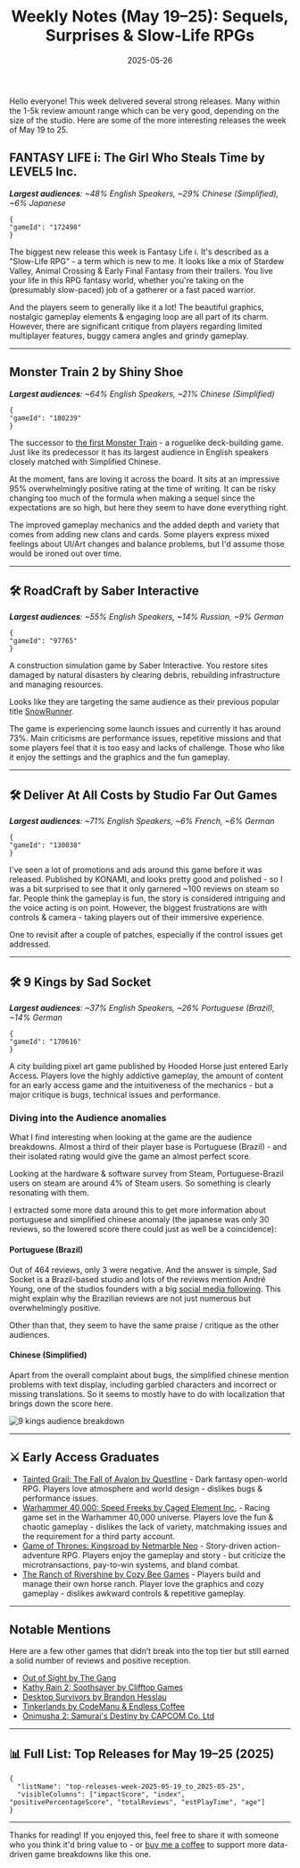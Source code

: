 ﻿---
title: "Weekly Notes (May 19–25): Sequels, Surprises & Slow-Life RPGs"
slug: "weekly-notes-2025-05-19"
date: "2025-05-26"
description: "From Fantasy Life i's slow-life charm to Monster Train 2’s triumphant sequel, and a curious Brazilian surge for 9 Kings - here’s what stood out on Steam this week."
tags: ["Weekly Notes", "Steam", "Fantasy Life i", "Monster Train 2", "Game Analysis", "Early Access", "RoadCraft", "Deliver At All Costs"]
image: "https://media.githubusercontent.com/media/NiklasBorglund/niklasnotes-blog/main/posts/weekly-notes-2025-05-19/hero.jpg"
---

Hello everyone! This week delivered several strong releases. Many within the 1-5k review amount range which can be very good, depending on the size of the studio.
Here are some of the more interesting releases the week of May 19 to 25.

## FANTASY LIFE i: The Girl Who Steals Time by LEVEL5 Inc.
***Largest audiences**: ~48% English Speakers, ~29% Chinese (Simplified), ~6% Japanese*

```condensedgamecard
{
"gameId": "172498"
}
```

The biggest new release this week is Fantasy Life i. It's described as a "Slow-Life RPG" - a term which is new to me.
It looks like a mix of Stardew Valley, Animal Crossing & Early Final Fantasy from their trailers.
You live your life in this RPG fantasy world, whether you're taking on the (presumably slow-paced) job of a gatherer or a fast paced warrior.

And the players seem to generally like it a lot! The beautiful graphics, nostalgic gameplay elements & engaging loop are all part of its charm.
However, there are significant critique from players regarding limited multiplayer features, buggy camera angles and grindy gameplay.


---

## Monster Train 2 by Shiny Shoe
***Largest audiences**: ~64% English Speakers, ~21% Chinese (Simplified)*

```condensedgamecard
{
"gameId": "180239"
}
```

The successor to [the first Monster Train](https://niklasnotes.com/dashboard/game/93575/monster_train) - a roguelike deck-building game.
Just like its predecessor it has its largest audience in English speakers closely matched with Simplified Chinese.

At the moment, fans are loving it across the board. It sits at an impressive 95% overwhelmingly positive rating at the time of writing.
It can be risky changing too much of the formula when making a sequel since the expectations are so high, but here they seem to have done everything right.

The improved gameplay mechanics and the added depth and variety that comes from adding new clans and cards.
Some players express mixed feelings about UI/Art changes and balance problems, but I'd assume those would be ironed out over time.

---

## 🛠️ RoadCraft by Saber Interactive
***Largest audiences**: ~55% English Speakers, ~14% Russian, ~9% German*

```condensedgamecard
{
"gameId": "97765"
}
```

A construction simulation game by Saber Interactive. You restore sites damaged by natural disasters by clearing debris, rebuilding infrastructure and managing resources.

Looks like they are targeting the same audience as their previous popular title [SnowRunner](https://niklasnotes.com/dashboard/game/131577/snowrunner).

The game is experiencing some launch issues and currently it has around 73%. Main criticisms are performance issues, repetitive missions and that some players feel that it is too easy and lacks of challenge.
Those who like it enjoy the settings and the graphics and the fun gameplay.

---

## 🛠️ Deliver At All Costs by Studio Far Out Games
***Largest audiences**: ~71% English Speakers, ~6% French, ~6% German*

```condensedgamecard
{
"gameId": "130038"
}
```

I've seen a lot of promotions and ads around this game before it was released. Published by KONAMI, and looks pretty good and polished - so I was a bit surprised to see that it only garnered ~100 reviews on steam so far.
People think the gameplay is fun, the story is considered intriguing and the voice acting is on point.
However, the biggest frustrations are with controls & camera - taking players out of their immersive experience.

One to revisit after a couple of patches, especially if the control issues get addressed.

---

## 🛠️ 9 Kings by Sad Socket
***Largest audiences**: ~37% English Speakers, ~26% Portuguese (Brazil), ~14% German*

```condensedgamecard
{
"gameId": "170616"
}
```

A city building pixel art game published by Hooded Horse just entered Early Access. Players love the highly addictive gameplay, the amount of content for an early access game and the intuitiveness of the mechanics - but a major critique is bugs, technical issues and performance.

### Diving into the Audience anomalies
What I find interesting when looking at the game are the audience breakdowns. Almost a third of their player base is Portuguese (Brazil) - and their isolated rating would give the game an almost perfect score.

Looking at the hardware & software survey from Steam, Portuguese-Brazil users on steam are around 4% of Steam users. So something is clearly resonating with them.

I extracted some more data around this to get more information about portuguese and simplified chinese anomaly (the japanese was only 30 reviews, so the lowered score there could just as well be a coincidence):

#### Portuguese (Brazil)
Out of 464 reviews, only 3 were negative. And the answer is simple, Sad Socket is a Brazil-based studio and lots of the reviews mention André Young, one of the studios founders with a big [social media following](https://x.com/amdre_young?lang=en). This might explain why the Brazilian reviews are not just numerous but overwhelmingly positive.

Other than that, they seem to have the same praise / critique as the other audiences.

#### Chinese (Simplified)
Apart from the overall complaint about bugs, the simplified chinese mention problems with text display, including garbled characters and incorrect or missing translations. So it seems to mostly have to do with localization that brings down the score here.

![9 kings audience breakdown](./9-kings-audience-breakdown.jpg)

---

## ⚔️ Early Access Graduates

* [Tainted Grail: The Fall of Avalon by Questline](https://niklasnotes.com/dashboard/game/151877/tainted_grail_the_fall_of_avalon) - Dark fantasy open-world RPG. Players love atmosphere and world design - dislikes bugs & performance issues.
* [Warhammer 40,000: Speed Freeks by Caged Element Inc.](https://niklasnotes.com/dashboard/game/95187/warhammer_40_000_speed_freeks) - Racing game set in the Warhammer 40,000 universe. Players love the fun & chaotic gameplay - dislikes the lack of variety, matchmaking issues and the requirement for a third party account.
* [Game of Thrones: Kingsroad by Netmarble Neo](https://niklasnotes.com/dashboard/game/180384/game_of_thrones_kingsroad) - Story-driven action-adventure RPG. Players enjoy the gameplay and story - but criticize the microtransactions, pay-to-win systems, and bland combat.
* [The Ranch of Rivershine by Cozy Bee Games](https://niklasnotes.com/dashboard/game/150012/the_ranch_of_rivershine) - Players build and manage their own horse ranch. Player love the graphics and cozy gameplay - dislikes awkward controls & repetitive gameplay.

---

## Notable Mentions

Here are a few other games that didn’t break into the top tier but still earned a solid number of reviews and positive reception.

* [Out of Sight by The Gang](https://niklasnotes.com/dashboard/game/10082/out_of_sight)
* [Kathy Rain 2: Soothsayer by Clifftop Games](https://niklasnotes.com/dashboard/game/41326/kathy_rain_2_soothsayer)
* [Desktop Survivors by Brandon Hesslau](https://niklasnotes.com/dashboard/game/119580/desktop_survivors_98)
* [Tinkerlands by CodeManu & Endless Coffee](https://niklasnotes.com/dashboard/game/56908/tinkerlands)
* [Onimusha 2: Samurai's Destiny by CAPCOM Co. Ltd](https://niklasnotes.com/dashboard/game/175198/onimusha_2_samurai_s_destiny)

---

## 📊 Full List: Top Releases for May 19–25 (2025)

```customlist
{
  "listName": "top-releases-week-2025-05-19_to_2025-05-25",
  "visibleColumns": ["impactScore", "index", "positivePercentageScore", "totalReviews", "estPlayTime", "age"]
}
```

---

Thanks for reading!
If you enjoyed this, feel free to share it with someone who you think it'd bring value to - or [buy me a coffee](https://buymeacoffee.com/niklasnotes) to support more data-driven game breakdowns like this one.
